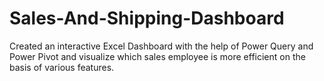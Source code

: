 # Sales-And-Shipping-Dashboard
Created an interactive Excel Dashboard with the help of Power Query and Power Pivot
and visualize which sales employee is more efficient on the basis of various features.

